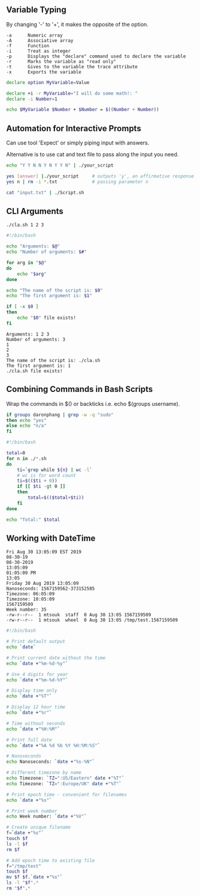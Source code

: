 ## Variable Typing

By changing '-' to '+', it makes the opposite of the option.

```
-a      Numeric array
-A      Associative array
-f      Function
-i      Treat as integer
-p      Displays the "declare" command used to declare the variable
-r      Marks the variable as "read only"
-t      Gives to the variable the trace attribute
-x      Exports the variable
```

```sh
declare option MyVariable=Value

declare +i -r MyVariable="I will do some math!: "
declare -i Number=1

echo $MyVariable $Number + $Number = $((Number + Number))
```

## Automation for Interactive Prompts

Can use tool 'Expect' or simply piping input with answers.

Alternative is to use cat and text file to pass along the input you need.

```sh
echo "Y Y N N Y N Y Y N" | ./your_script

yes [answer] |./your_script     # outputs 'y', an affirmative response
yes n | rm -i *.txt             # passing parameter n

cat "input.txt" | ./Script.sh
```

## CLI Arguments

```console
./cla.sh 1 2 3
```

```sh
#!/bin/bash

echo "Arguments: $@"
echo "Number of arguments: $#"

for arg in "$@"
do
    echo "$arg"
done

echo "The name of the script is: $0"
echo "The first argument is: $1"

if [ -x $0 ]
then
    echo "$0" file exists!
fi
```

```
Arguments: 1 2 3
Number of arguments: 3
1
2
3
The name of the script is: ./cla.sh
The first argument is: 1
./cla.sh file exists!
```

## Combining Commands in Bash Scripts

Wrap the commands in $() or backticks i.e. echo $(groups username).

```sh
if groups daronphang | grep -w -q "sudo"
then echo "yes"
else echo "n/a"
fi
```

```sh
#!/bin/bash

total=0
for n in ./*.sh
do
    ti=`grep while ${n} | wc -l`
    # wc is for word count
    ti=$(($ti + 0))
    if [[ $ti -gt 0 ]]
    then
        total=$(($total+$ti))
    fi
done

echo "Total:" $total
```

## Working with DateTime

```
Fri Aug 30 13:05:09 EST 2019
08-30-19
08-30-2019
13:05:09
01:05:09 PM
13:05
Friday 30 Aug 2019 13:05:09
Nanoseconds: 1567159562-373152585
Timezone: 06:05:09
Timezone: 10:05:09
1567159509
Week number: 35
-rw-r--r--  1 mtsouk  staff  0 Aug 30 13:05 1567159509
-rw-r--r--  1 mtsouk  wheel  0 Aug 30 13:05 /tmp/test.1567159509
```

```sh
#!/bin/bash

# Print default output
echo `date`

# Print current date without the time
echo `date +"%m-%d-%y"`

# Use 4 digits for year
echo `date +"%m-%d-%Y"`

# Display time only
echo `date +"%T"`

# Display 12 hour time
echo `date +"%r"`

# Time without seconds
echo `date +"%H:%M"`

# Print full date
echo `date +"%A %d %b %Y %H:%M:%S"`

# Nanoseconds
echo Nanoseconds: `date +"%s-%N"`

# Different timezone by name
echo Timezone: `TZ=":US/Eastern" date +"%T"`
echo Timezone: `TZ=":Europe/UK" date +"%T"`

# Print epoch time - convenient for filenames
echo `date +"%s"`

# Print week number
echo Week number: `date +"%V"`

# Create unique filename
f=`date +"%s"`
touch $f
ls -l $f
rm $f

# Add epoch time to existing file
f="/tmp/test"
touch $f
mv $f $f.`date +"%s"`
ls -l "$f".*
rm "$f".*
```
